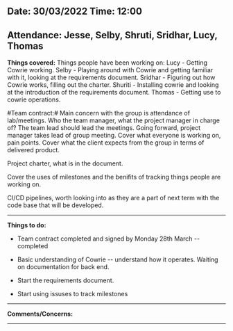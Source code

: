 Date: 30/03/2022
Time: 12:00
---
**Attendance:**	Jesse, Selby, Shruti, Sridhar, Lucy, Thomas
---
**Things covered:**
Things people have been working on:
	Lucy - Getting Cowrie working.
	Selby - Playing around with Cowrie and getting familiar with it, looking at the requirements document.
	Sridhar - Figuring out how Cowrie works, filling out the charter.
	Shuriti - Installing cowrie and looking at the introduction of the requirements document. 
	Thomas - Getting use to cowrie operations. 
	
#Team contract:#
 Main concern with the group is attendance of lab/meetings. 
 Who the team manager, what the project manager in charge of?
 The team lead should lead the meetings. 
	Going forward, project manager takes lead of group meeting. 
	Cover what everyone is working on, pain points. 
Cover what the client expects from the group in terms of delivered product. 

Project charter, what is in the document. 

Cover the uses of milestones and the benifits of tracking things people are working on.

CI/CD pipelines, worth looking into as they are a part of next term with the code base that will be developed. 


---
**Things to do:**
 - Team contract completed and signed by Monday 28th March -- completed
 -	Basic understanding of Cowrie -- understand how it operates. Waiting on documentation for back end.

 - Start the requirements document. 
 - Start using issuses to track milestones
---
**Comments/Concerns:**

---

